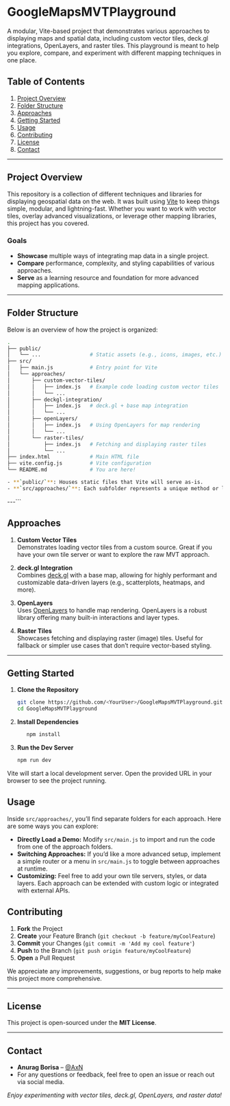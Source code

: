 # GoogleMapsMVTPlayground

A modular, Vite-based project that demonstrates various approaches to displaying maps and spatial data, including custom vector tiles, deck.gl integrations, OpenLayers, and raster tiles. This playground is meant to help you explore, compare, and experiment with different mapping techniques in one place.

## Table of Contents
1. [Project Overview](#project-overview)
2. [Folder Structure](#folder-structure)
3. [Approaches](#approaches)
4. [Getting Started](#getting-started)
5. [Usage](#usage)
6. [Contributing](#contributing)
7. [License](#license)
8. [Contact](#contact)

---

## Project Overview

This repository is a collection of different techniques and libraries for displaying geospatial data on the web. It was built using [Vite](https://vitejs.dev/) to keep things simple, modular, and lightning-fast. Whether you want to work with vector tiles, overlay advanced visualizations, or leverage other mapping libraries, this project has you covered.

### Goals
- **Showcase** multiple ways of integrating map data in a single project.
- **Compare** performance, complexity, and styling capabilities of various approaches.
- **Serve** as a learning resource and foundation for more advanced mapping applications.

---

## Folder Structure

Below is an overview of how the project is organized:
```bash
.
├── public/
│   └── ...                # Static assets (e.g., icons, images, etc.)
├── src/
│   ├── main.js            # Entry point for Vite
│   └── approaches/
│       ├── custom-vector-tiles/
│       │   ├── index.js   # Example code loading custom vector tiles
│       │   └── ...
│       ├── deckgl-integration/
│       │   ├── index.js   # deck.gl + base map integration
│       │   └── ...
│       ├── openLayers/
│       │   ├── index.js   # Using OpenLayers for map rendering
│       │   └── ...
│       └── raster-tiles/
│           ├── index.js   # Fetching and displaying raster tiles
│           └── ...
├── index.html             # Main HTML file
├── vite.config.js         # Vite configuration
└── README.md              # You are here!

- **`public/`**: Houses static files that Vite will serve as-is.  
- **`src/approaches/`**: Each subfolder represents a unique method or library used to display map data.
```
---```

## Approaches

1. **Custom Vector Tiles**  
   Demonstrates loading vector tiles from a custom source. Great if you have your own tile server or want to explore the raw MVT approach.

2. **deck.gl Integration**  
   Combines [deck.gl](https://deck.gl/) with a base map, allowing for highly performant and customizable data-driven layers (e.g., scatterplots, heatmaps, and more).

3. **OpenLayers**  
   Uses [OpenLayers](https://openlayers.org/) to handle map rendering. OpenLayers is a robust library offering many built-in interactions and layer types.

4. **Raster Tiles**  
   Showcases fetching and displaying raster (image) tiles. Useful for fallback or simpler use cases that don’t require vector-based styling.

---

## Getting Started

1. **Clone the Repository**  
   ```bash
   git clone https://github.com/<YourUser>/GoogleMapsMVTPlayground.git
   cd GoogleMapsMVTPlayground

2. **Install Dependencies** 
   ```bash
      npm install

3. **Run the Dev Server**
      ```bash
      npm run dev

Vite will start a local development server. Open the provided URL in your browser to see the project running.

## Usage

Inside `src/approaches/`, you’ll find separate folders for each approach. Here are some ways you can explore:

- **Directly Load a Demo:** Modify `src/main.js` to import and run the code from one of the approach folders.
- **Switching Approaches:** If you’d like a more advanced setup, implement a simple router or a menu in `src/main.js` to toggle between approaches at runtime.
- **Customizing:** Feel free to add your own tile servers, styles, or data layers. Each approach can be extended with custom logic or integrated with external APIs.

## Contributing

1. **Fork** the Project  
2. **Create** your Feature Branch (`git checkout -b feature/myCoolFeature`)  
3. **Commit** your Changes (`git commit -m 'Add my cool feature'`)  
4. **Push** to the Branch (`git push origin feature/myCoolFeature`)  
5. **Open** a Pull Request  

We appreciate any improvements, suggestions, or bug reports to help make this project more comprehensive.

---

## License

This project is open-sourced under the **MIT License**.

---

## Contact

- **Anurag Borisa** – [@AxN](https://www.linkedin.com/in/anurag-borisa-401788200/)  
- For any questions or feedback, feel free to open an issue or reach out via social media.

_Enjoy experimenting with vector tiles, deck.gl, OpenLayers, and raster data!_


